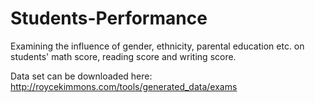 # Students-Performance

Examining the influence of gender, ethnicity, parental education etc. on students'
math score, reading score and writing score.

Data set can be downloaded here: http://roycekimmons.com/tools/generated_data/exams
